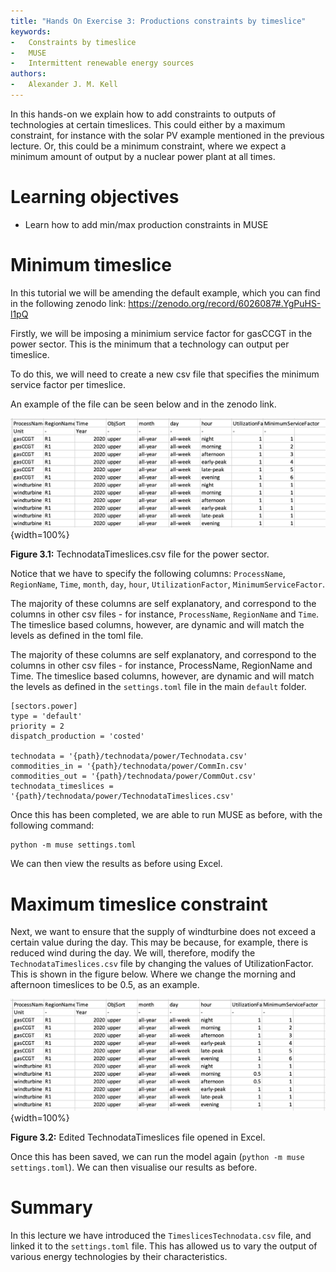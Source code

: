 ```yaml
---
title: "Hands On Exercise 3: Productions constraints by timeslice"
keywords:
-   Constraints by timeslice
-   MUSE
-   Intermittent renewable energy sources
authors:
-   Alexander J. M. Kell
---
```


In this hands-on we explain how to add constraints to outputs of technologies at certain timeslices. This could either by a maximum constraint, for instance with the solar PV example mentioned in the previous lecture. Or, this could be a minimum constraint, where we expect a minimum amount of output by a nuclear power plant at all times.

# Learning objectives

-   Learn how to add min/max production constraints in MUSE

# Minimum timeslice

In this tutorial we will be amending the default example, which you can find in the following zenodo link:
https://zenodo.org/record/6026087#.YgPuHS-l1pQ

Firstly, we will be imposing a minimium service factor for gasCCGT in the power sector. This is the minimum that a technology can output per timeslice.

To do this, we will need to create a new csv file that specifies the minimum service factor per timeslice.

An example of the file can be seen below and in the zenodo link.


![](assets/Figure_3.1.png){width=100%}

**Figure 3.1:** TechnodataTimeslices.csv file for the power sector.

Notice that we have to specify the following columns: `ProcessName`, `RegionName`, `Time`, `month`, `day`, `hour`, `UtilizationFactor`, `MinimumServiceFactor`.

The majority of these columns are self explanatory, and correspond to the columns in other csv files - for instance, `ProcessName`, `RegionName` and `Time`. The timeslice based columns, however, are dynamic and will match the levels as defined in the toml file.

The majority of these columns are self explanatory, and correspond to the columns in other csv files - for instance, ProcessName, RegionName and Time. The timeslice based columns, however, are dynamic and will match the levels as defined in the `settings.toml` file in the main `default` folder.

```
[sectors.power]
type = 'default'
priority = 2
dispatch_production = 'costed'

technodata = '{path}/technodata/power/Technodata.csv'
commodities_in = '{path}/technodata/power/CommIn.csv'
commodities_out = '{path}/technodata/power/CommOut.csv'
technodata_timeslices = '{path}/technodata/power/TechnodataTimeslices.csv'
```

Once this has been completed, we are able to run MUSE as before, with the following command:

```
python -m muse settings.toml
```

We can then view the results as before using Excel.

# Maximum timeslice constraint

Next, we want to ensure that the supply of windturbine does not exceed a certain value during the day. This may be because, for example, there is reduced wind during the day. We will, therefore, modify the `TechnodataTimeslices.csv` file by changing the values of UtilizationFactor. This is shown in the figure below. Where we change the morning and afternoon timeslices to be 0.5, as an example.

![](assets/Figure_3.2.png){width=100%}

**Figure 3.2:** Edited TechnodataTimeslices file opened in Excel.

Once this has been saved, we can run the model again (`python -m muse settings.toml`). We can then visualise our results as before. 

# Summary

In this lecture we have introduced the `TimeslicesTechnodata.csv` file, and linked it to the `settings.toml` file. This has allowed us to vary the output of various energy technologies by their characteristics.
